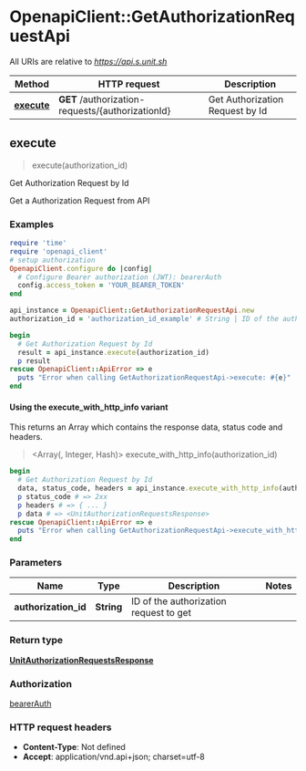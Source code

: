 # OpenapiClient::GetAuthorizationRequestApi

All URIs are relative to *https://api.s.unit.sh*

| Method | HTTP request | Description |
| ------ | ------------ | ----------- |
| [**execute**](GetAuthorizationRequestApi.md#execute) | **GET** /authorization-requests/{authorizationId} | Get Authorization Request by Id |


## execute

> <UnitAuthorizationRequestsResponse> execute(authorization_id)

Get Authorization Request by Id

Get a Authorization Request from API 

### Examples

```ruby
require 'time'
require 'openapi_client'
# setup authorization
OpenapiClient.configure do |config|
  # Configure Bearer authorization (JWT): bearerAuth
  config.access_token = 'YOUR_BEARER_TOKEN'
end

api_instance = OpenapiClient::GetAuthorizationRequestApi.new
authorization_id = 'authorization_id_example' # String | ID of the authorization request to get

begin
  # Get Authorization Request by Id
  result = api_instance.execute(authorization_id)
  p result
rescue OpenapiClient::ApiError => e
  puts "Error when calling GetAuthorizationRequestApi->execute: #{e}"
end
```

#### Using the execute_with_http_info variant

This returns an Array which contains the response data, status code and headers.

> <Array(<UnitAuthorizationRequestsResponse>, Integer, Hash)> execute_with_http_info(authorization_id)

```ruby
begin
  # Get Authorization Request by Id
  data, status_code, headers = api_instance.execute_with_http_info(authorization_id)
  p status_code # => 2xx
  p headers # => { ... }
  p data # => <UnitAuthorizationRequestsResponse>
rescue OpenapiClient::ApiError => e
  puts "Error when calling GetAuthorizationRequestApi->execute_with_http_info: #{e}"
end
```

### Parameters

| Name | Type | Description | Notes |
| ---- | ---- | ----------- | ----- |
| **authorization_id** | **String** | ID of the authorization request to get |  |

### Return type

[**UnitAuthorizationRequestsResponse**](UnitAuthorizationRequestsResponse.md)

### Authorization

[bearerAuth](../README.md#bearerAuth)

### HTTP request headers

- **Content-Type**: Not defined
- **Accept**: application/vnd.api+json; charset=utf-8

